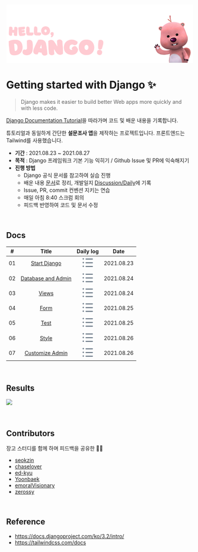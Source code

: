 ![](assets/loopy.png)

# Getting started with Django ✨

> Django makes it easier to build better Web apps more quickly and with less code.

[Django Documentation Tutorial](https://docs.djangoproject.com/ko/3.2/intro/)을 따라가며 코드 및 배운 내용을 기록합니다.

튜토리얼과 동일하게 간단한 **설문조사 앱**을 제작하는 프로젝트입니다. 프론트엔드는 Tailwind를 사용했습니다.

- **기간** : 2021.08.23 ~ 2021.08.27
- **목적** : Django 프레임워크 기본 기능 익히기 / Github Issue 및 PR에 익숙해지기
- **진행 방법**
  - Django 공식 문서를 참고하여 실습 진행
  - 배운 내용 [문서](https://github.com/hing9u/django-tutorial/tree/develop/docs)로 정리, 개발일지 [Discussion/Daily](https://github.com/hing9u/django-tutorial/discussions)에 기록
  - Issue, PR, commit 컨벤션 지키는 연습
  - 매일 아침 8:40 스크럼 회의
  - 피드백 반영하여 코드 및 문서 수정

<br>



## Docs

|  #   |                        Title                        |                          Daily log                           |    Date    |
| :--: | :-------------------------------------------------: | :----------------------------------------------------------: | :--------: |
|  01  |       [Start Django](docs/01-start_django.md)      | [![](assets/ul.svg)](https://github.com/hing9u/django-tutorial/discussions/12) | 2021.08.23 |
|  02  | [Database and Admin](docs/02-database_and_admin.md) | [![](assets/ul.svg)](https://github.com/hing9u/django-tutorial/discussions/22) | 2021.08.24 |
|  03  |              [Views](docs/03-views.md)             | [![](assets/ul.svg)](https://github.com/hing9u/django-tutorial/discussions/22) | 2021.08.24 |
|  04  |                [Form](docs/04-form.md)             | [![](assets/ul.svg)](https://github.com/hing9u/django-tutorial/discussions/32) | 2021.08.25 |
|  05  |                [Test](docs/05-test.md)             | [![](assets/ul.svg)](https://github.com/hing9u/django-tutorial/discussions/32) | 2021.08.25 |
|  06  |                [Style](docs/06-style.md)           | [![](assets/ul.svg)](https://github.com/hing9u/django-tutorial/discussions/34) | 2021.08.26 |
|  07  |  [Customize Admin](docs/07-customize-admin.md)      | [![](assets/ul.svg)](https://github.com/hing9u/django-tutorial/discussions/34) | 2021.08.26 |


<br>

## Results
![](assets/demo.webp)

<br>

## Contributors
장고 스터디를 함께 하며 피드백을 공유한 👨‍💻
- [seokzin](https://github.com/seokzin/django)
- [chaselover](https://github.com/chaselover/djangoPractice)
- [ed-kyu](https://github.com/ed-kyu/django)
- [Yoonbaek](https://github.com/YoonBaek/django)
- [emoralVisionary](https://github.com/emoralVisionary/django-101)
- [zerossy](https://github.com/zerossy/django-tutorial)

<br>

## Reference

- https://docs.djangoproject.com/ko/3.2/intro/
- https://tailwindcss.com/docs
